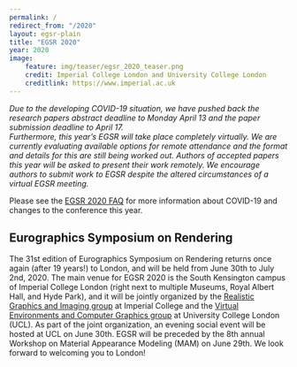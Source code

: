```yaml
---
permalink: /
redirect_from: "/2020"
layout: egsr-plain
title: "EGSR 2020"
year: 2020
image:
    feature: img/teaser/egsr_2020_teaser.png
    credit: Imperial College London and University College London
    creditlink: https://www.imperial.ac.uk
---
```

<p><i>Due to the developing COVID-19 situation, we have pushed back the research papers abstract deadline to Monday April 13 and the paper submission deadline to April 17.<br>
Furthermore, this year’s EGSR will take place completely virtually. We are currently evaluating available options for remote attendance and the format and details for this are still being worked out. Authors of accepted papers this year will be asked to present their work remotely. We encourage authors to submit work to EGSR despite the altered circumstances of a virtual EGSR meeting.</i></p>
Please see the <a href="/faq">EGSR 2020 FAQ</a> for more information about COVID-19 and changes to the conference this year.

## Eurographics Symposium on Rendering
 The 31st edition of Eurographics Symposium on Rendering returns once again (after 19 years!) to London, and will be held from June 30th to July 2nd, 2020. The main venue for EGSR 2020 is the South Kensington campus of Imperial College London (right next to multiple Museums, Royal Albert Hall, and Hyde Park), and it will be jointly organized by the <a href='https://wp.doc.ic.ac.uk/rgi/'>Realistic Graphics and Imaging group</a> at Imperial College and the <a href='http://vecg.cs.ucl.ac.uk/'>Virtual Environments and Computer Graphics group</a> at University College London (UCL). As part of the joint organization, an evening social event will be hosted at UCL on June 30th. EGSR will be preceded by the 8th annual Workshop on Material Appearance Modeling (MAM) on June 29th. We look forward to welcoming you to London!

